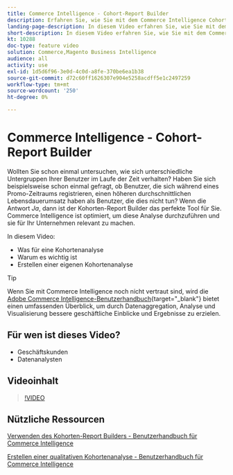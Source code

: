 ```yaml
---
title: Commerce Intelligence - Cohort-Report Builder
description: Erfahren Sie, wie Sie mit dem Commerce Intelligence Cohort Report Builder optimierte Berichte und Analysen erstellen können, die für Ihr Unternehmen relevant sind.
landing-page-description: In diesem Video erfahren Sie, wie Sie mit dem Commerce Intelligence Cohort Report Builder optimierte Berichte und Analysen erstellen, die für Ihr Unternehmen relevant sind.
short-description: In diesem Video erfahren Sie, wie Sie mit dem Commerce Intelligence Cohort Report Builder optimierte Berichte und Analysen erstellen, die für Ihr Unternehmen relevant sind.
kt: 10288
doc-type: feature video
solution: Commerce,Magento Business Intelligence
audience: all
activity: use
exl-id: 1d5d6f96-3e0d-4c0d-a8fe-370be6ea1b38
source-git-commit: d72c60ff1626307e904e5258acdff5e1c2497259
workflow-type: tm+mt
source-wordcount: '250'
ht-degree: 0%

---
```


# Commerce Intelligence - Cohort-Report Builder

Wollten Sie schon einmal untersuchen, wie sich unterschiedliche Untergruppen Ihrer Benutzer im Laufe der Zeit verhalten? Haben Sie sich beispielsweise schon einmal gefragt, ob Benutzer, die sich während eines Promo-Zeitraums registrieren, einen höheren durchschnittlichen Lebensdauerumsatz haben als Benutzer, die dies nicht tun? Wenn die Antwort _Ja_, dann ist der Kohorten-Report Builder das perfekte Tool für Sie. Commerce Intelligence ist optimiert, um diese Analyse durchzuführen und sie für Ihr Unternehmen relevant zu machen.

In diesem Video:

- Was für eine Kohortenanalyse
- Warum es wichtig ist
- Erstellen einer eigenen Kohortenanalyse

>[!TIP]
>
>Wenn Sie mit Commerce Intelligence noch nicht vertraut sind, wird die [Adobe Commerce Intelligence-Benutzerhandbuch](https://experienceleague.adobe.com/docs/commerce-business-intelligence/mbi/guide-overview.html){target="_blank"} bietet einen umfassenden Überblick, um durch Datenaggregation, Analyse und Visualisierung bessere geschäftliche Einblicke und Ergebnisse zu erzielen.

## Für wen ist dieses Video?

- Geschäftskunden
- Datenanalysten

## Videoinhalt

>[!VIDEO](https://video.tv.adobe.com/v/342407?quality=12&learn=on)

## Nützliche Ressourcen

[Verwenden des Kohorten-Report Builders - Benutzerhandbuch für Commerce Intelligence](https://experienceleague.adobe.com/docs/commerce-business-intelligence/mbi/analyze/sql/cohort-rpt-bldr.html)

[Erstellen einer qualitativen Kohortenanalyse - Benutzerhandbuch für Commerce Intelligence](https://experienceleague.adobe.com/docs/commerce-business-intelligence/mbi/analyze/sql/create-qual-cohort-analysis.html)
